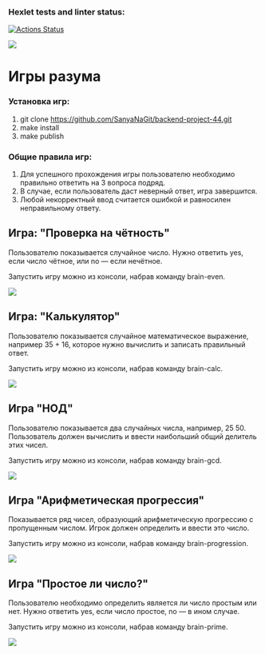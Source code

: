 ### Hexlet tests and linter status:
[![Actions Status](https://github.com/SanyaNaGit/backend-project-44/actions/workflows/hexlet-check.yml/badge.svg)](https://github.com/SanyaNaGit/backend-project-44/actions)

<a href="https://codeclimate.com/github/SanyaNaGit/backend-project-44/test_coverage"><img src="https://api.codeclimate.com/v1/badges/6a2593aa89447471facc/test_coverage" /></a>

#  Игры разума

###  Установка игр:
1) git clone https://github.com/SanyaNaGit/backend-project-44.git
2) make install
3) make publish

###  Общие правила игр:
1) Для успешного прохождения игры пользователю необходимо правильно ответить на 3 вопроса подряд.
2) В случае, если пользователь даст неверный ответ, игра завершится.
3) Любой некорректный ввод считается ошибкой и равносилен неправильному ответу.

##  Игра: "Проверка на чётность"
Пользователю показывается случайное число. Нужно ответить yes, если число чётное, или no — если нечётное.

Запуcтить игру можно из консоли, набрав команду brain-even.

<a href="https://asciinema.org/a/o4Ylwv6QLFgalKTrRDoQS0Ctf" target="_blank"><img src="https://asciinema.org/a/o4Ylwv6QLFgalKTrRDoQS0Ctf.svg" /></a>

##  Игра: "Калькулятор"
Пользователю показывается случайное математическое выражение, например 35 + 16, которое нужно вычислить и записать правильный ответ.

Запустить игру можно из консоли, набрав команду brain-calc.

<a href="https://asciinema.org/a/vhJZDnWyRLGbLPWz9ImnFZGGb" target="_blank"><img src="https://asciinema.org/a/vhJZDnWyRLGbLPWz9ImnFZGGb.svg" /></a>

##  Игра "НОД"
Пользователю показывается два случайных числа, например, 25 50. Пользователь должен вычислить и ввести наибольший общий делитель этих чисел.

Запустить игру можно из консоли, набрав команду brain-gcd.

<a href="https://asciinema.org/a/M5wDBCi2bUGRb08t6qAemkPMm" target="_blank"><img src="https://asciinema.org/a/M5wDBCi2bUGRb08t6qAemkPMm.svg" /></a>

##  Игра "Арифметическая прогрессия"
Показывается ряд чисел, образующий арифметическую прогрессию с пропущенным числом. Игрок должен определить и ввести это число.

Запустить игру можно из консоли, набрав команду brain-progression.

<a href="https://asciinema.org/a/GOlJAmktrtLhRXyJnqMtRJRuO" target="_blank"><img src="https://asciinema.org/a/GOlJAmktrtLhRXyJnqMtRJRuO.svg" /></a>

##  Игра "Простое ли число?"
Пользователю необходимо определить является ли число простым или нет. Нужно ответить yes, если число простое, no — в ином случае.

Запустить игру можно из консоли, набрав команду brain-prime.

<a href="https://asciinema.org/a/rYUJbvWagikCq0Sel9rsac6yp" target="_blank"><img src="https://asciinema.org/a/rYUJbvWagikCq0Sel9rsac6yp.svg" /></a>
